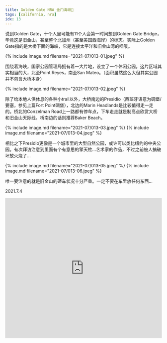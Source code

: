 ```yaml
---
title: Golden Gate NRA 金门海峡🌉
tags: [california, nra]
idx: 13
---
```


说到Golden Gate，十个人里可能有11个人会第一时间想到Golden Gate Bridge，毕竟这是旧金山，甚至整个北加州（甚至美国西海岸）的标志。实际上Golden Gate指的是大桥下面的海峡，它是连接太平洋和旧金山湾的咽喉。

{% include image.md filename="2021-07/013-01.jpeg" %}

围绕着海峡，国家公园管理局拥有着一大片地，设立了一个休闲公园。这片区域其实相当的大，北至Point Reyes，南至San Mateo。（面积虽然这么大但其实公园并不包含大桥本身）

{% include image.md filename="2021-07/013-02.jpeg" %}

除了给本地人供休息的各种小trail以外，大桥南边的Presidio（西班牙语意为碉堡/要塞，参见上篇Fort Point碉堡），北边的Marin Headlands是比较值得走一走的。桥北的Conzelman Road上一路都有停车点，下车走走就是制高点欣赏大桥和旧金山天际线。桥南边的话则推荐Baker Beach。

{% include image.md filename="2021-07/013-03.jpeg" %}
{% include image.md filename="2021-07/013-04.jpeg" %}

相比之下Presidio更像是一个城市里的大型自然公园，或许可以类比纽约的中央公园。有次拜访注意到里面有个有意思的擎天柱…艺术家的作品，不过之前被人搞破坏放火烧了…

{% include image.md filename="2021-07/013-05.jpeg" %}
{% include image.md filename="2021-07/013-06.jpeg" %}

唯一要注意的就是旧金山的砸车状况十分严重。一定不要在车里放任何东西…

2021.7.4

<iframe src="https://www.google.com/maps/embed?pb=!1m14!1m8!1m3!1d100838.28884502586!2d-122.4990496!3d37.8322848!3m2!1i1024!2i768!4f13.1!3m3!1m2!1s0x80858429f49a5beb%3A0xa05820cc201717ff!2sGolden%20Gate%20View%20Point!5e0!3m2!1sen!2sus!4v1652161432425!5m2!1sen!2sus" width="100%" height="450" style="border:0;" allowfullscreen="" loading="lazy" referrerpolicy="no-referrer-when-downgrade"></iframe>

